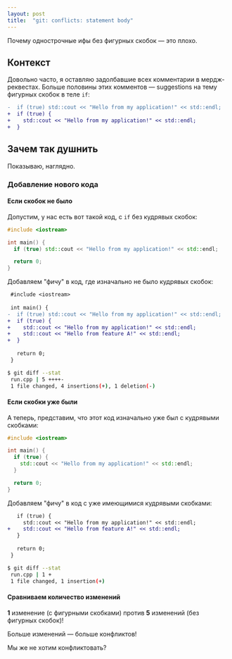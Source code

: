 ```yaml
---
layout: post
title:  "git: conflicts: statement body"
---
```


<span class="hidden">Почему однострочные ифы без фигурных скобок — это плохо.</span>

## Контекст

Довольно часто, я оставляю задолбавшие всех комментарии в мердж-реквестах. Больше половины этих комментов — suggestions на тему фигурных скобок в теле `if`:

```diff
-  if (true) std::cout << "Hello from my application!" << std::endl;
+  if (true) {
+    std::cout << "Hello from my application!" << std::endl;
+  }
```

## Зачем так душнить

Показываю, наглядно.

### Добавление нового кода

#### Если скобок не было

Допустим, у нас есть вот такой код, с `if` без кудрявых скобок:

```cpp
#include <iostream>

int main() {
  if (true) std::cout << "Hello from my application!" << std::endl;

  return 0;
}
```

Добавляем "фичу" в код, где изначально не было кудрявых скобок:

```diff
 #include <iostream>
 
 int main() {
-  if (true) std::cout << "Hello from my application!" << std::endl;
+  if (true) {
+    std::cout << "Hello from my application!" << std::endl;
+    std::cout << "Hello from feature A!" << std::endl;
+  }
 
   return 0;
 }

```

```bash
$ git diff --stat
 run.cpp | 5 ++++-
 1 file changed, 4 insertions(+), 1 deletion(-)
```

#### Если скобки уже были

А теперь, представим, что этот код изначально уже был с кудрявыми скобками:

```cpp
#include <iostream>

int main() {
  if (true) {
    std::cout << "Hello from my application!" << std::endl;
  }

  return 0;
}
```

Добавляем "фичу" в код с уже имеющимися кудрявыми скобками:

```diff int main() {
   if (true) {
     std::cout << "Hello from my application!" << std::endl;
+    std::cout << "Hello from feature A!" << std::endl;
   }
 
   return 0;
 }

```

```bash
$ git diff --stat
 run.cpp | 1 +
 1 file changed, 1 insertion(+)
```

#### Сравниваем количество изменений

**1** изменение (с фигурными скобками) против **5** изменений (без фигурных скобок)!

Больше изменений — больше конфликтов!

Мы же не хотим конфликтовать?
